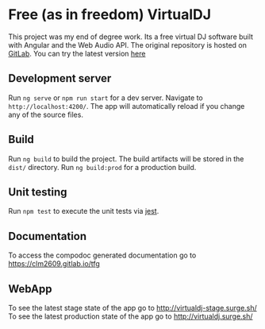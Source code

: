 # Free (as in freedom) VirtualDJ

This project was my end of degree work. Its a free virtual DJ software built with Angular and the Web Audio API.
The original repository is hosted on [GitLab](https://gitlab.com/clm2609/virtualDJ).
You can try the latest version [here](http://virtualdj.surge.sh/)

## Development server

Run `ng serve` or `npm run start` for a dev server. Navigate to `http://localhost:4200/`. The app will automatically reload if you change any of the source files.

## Build

Run `ng build` to build the project. The build artifacts will be stored in the `dist/` directory. Run `ng build:prod` for a production build.

## Unit testing

Run `npm test` to execute the unit tests via [jest](https://jestjs.io/).

## Documentation

To access the compodoc generated documentation go to https://clm2609.gitlab.io/tfg

## WebApp

To see the latest stage state of the app go to http://virtualdj-stage.surge.sh/
To see the latest production state of the app go to http://virtualdj.surge.sh/
